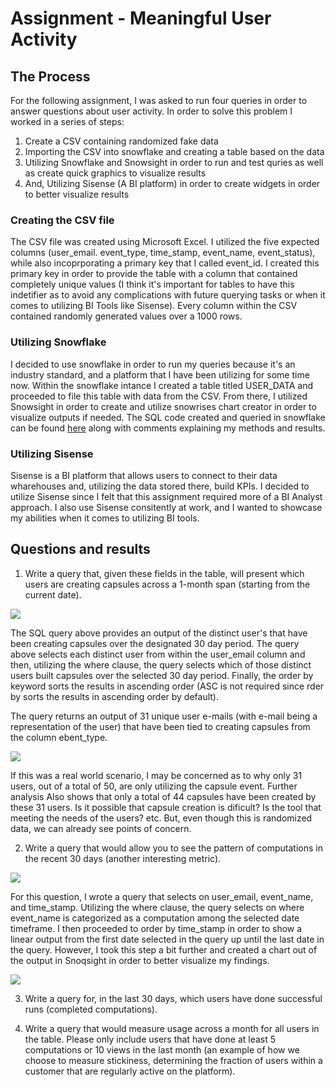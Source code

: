 # Assignment - Meaningful User Activity

## The Process

For the following assignment, I was asked to run four queries in order to answer questions about user activity. 
In order to solve this problem I worked in a series of steps:
  1) Create a CSV containing randomized fake data 
  2) Importing the CSV into snowflake and creating a table based on the data
  3) Utilizing Snowflake and Snowsight in order to run and test quries as well as create quick graphics to visualize results
  4) And, Utilizing Sisense (A BI platform) in order to create widgets in order to better visualize results
  
  ### Creating the CSV file
  
  The CSV file was created using Microsoft Excel. I utilized the five expected columns (user_email. event_type, time_stamp, event_name, event_status), while also incoprporating a primary key that I called event_id. I created this primary key in order to provide the table with a column that contained completely unique values (I think it's important for tables to have this indetifier as to avoid any complications with future querying tasks or when it comes to utilizing BI Tools like Sisense). Every column within the CSV contained randomly generated values over a 1000 rows. 
  
  ### Utilizing Snowflake
    
  I decided to use snowflake in order to run my queries because it's an industry standard, and a platform that I have been utilizing for some time now. Within the snowflake intance I created a table titled USER_DATA and proceeded to file this table with data from the CSV. From there, I utilized Snowsight in order to create and utilize snowrises chart creator in order to visualize outputs if needed. The SQL code created and queried in snowflake can be found [here](https://github.com/PNarducci1690/Take_Home_Assignment/blob/main/User_Data_SQL.sql) along with comments explaining my methods and results.
    
### Utilizing Sisense

  Sisense is a BI platform that allows users to connect to their data wharehouses and, utilizing the data stored there, build KPIs. I decided to utilize Sisense since I felt that this assignment required more of a BI Analyst approach. I also use Sisense consitently at work, and I wanted to showcase my abilities when it comes to utilizing BI tools.


## Questions and results

1) Write a query that, given these fields in the table, will present which users are creating
capsules across a 1-month span (starting from the current date).

![](https://github.com/PNarducci1690/Take_Home_Assignment/blob/main/Assignment_Images/Quest_1_1.png)

The SQL query above provides an output of the distinct user's that have been creating capsules over the designated 30
day period. The query above selects each distinct user from within the user_email column and then, utilizing the where
clause, the query selects which of those distinct users built capsules over the selected 30 day period. Finally, the order by 
keyword sorts the results in ascending order (ASC is not required since rder by sorts the results in ascending order by default).

The query returns an output of 31 unique user e-mails (with e-mail being a representation of the user) that have been tied
to creating capsules from the column ebent_type.

![](https://github.com/PNarducci1690/Take_Home_Assignment/blob/main/Assignment_Images/Quest_1_Results2.png)

If this was a real world scenario, I may be concerned as to why only 31 users, out of a total of 50, are only utilizing the capsule event. Further analysis Also shows that only a total of 44 capsules have been created by these 31 users. Is it possible that capsule creation is dificult? Is the tool that meeting the needs of the users? etc. But, even though this is randomized data, we can already see points of concern.

2) Write a query that would allow you to see the pattern of computations in the recent 30 days
(another interesting metric). 

![](https://github.com/PNarducci1690/Take_Home_Assignment/blob/main/Assignment_Images/Quest_2_1.png)

For this question, I wrote a query that selects on user_email, event_name, and time_stamp. Utilizing the where clause, the query selects on where event_name is categorized as a computation among the selected date timeframe. I then proceeded to order by time_stamp in order to show a linear output from the first date selected in the query up until the last date in the query. However, I took this step a bit further and created a chart out of the output in Snoqsight in order to better visualize my findings.

![](https://github.com/PNarducci1690/Take_Home_Assignment/blob/main/Assignment_Images/Quest_2_Graph.png)

3) Write a query for, in the last 30 days, which users have done successful runs (completed
computations).

4) Write a query that would measure usage across a month for all users in the table. Please
only include users that have done at least 5 computations or 10 views in the last month (an
example of how we choose to measure stickiness, determining the fraction of users within a
customer that are regularly active on the platform).
